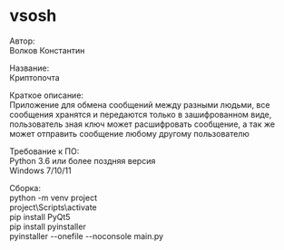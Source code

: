 # vsosh
Автор:  
Волков Константин  

Название:  
Криптопочта  

Краткое описание:  
Приложение для обмена сообщений между разными людьми, все сообщения хранятся и передаются только в зашифрованном виде, пользователь зная ключ может расшифровать сообщение, а так же может отправить сообщение любому другому пользователю  

Требование к ПО:  
Python 3.6 или более поздняя версия  
Windows 7/10/11  

Сборка:  
python -m venv project  
project\Scripts\activate  
pip install PyQt5  
pip install pyinstaller  
pyinstaller --onefile --noconsole main.py  
